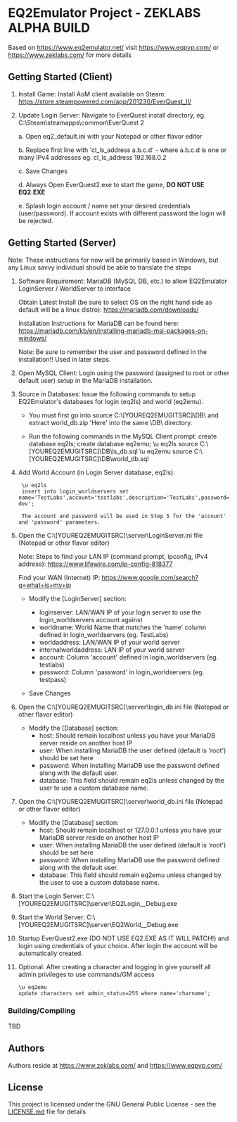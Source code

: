 # EQ2Emulator Project - **ZEKLABS ALPHA BUILD**

Based on https://www.eq2emulator.net/ visit https://www.eqpvp.com/ or https://www.zeklabs.com/ for more details

## Getting Started (Client)

1. Install Game: Install AoM client available on Steam: https://store.steampowered.com/app/201230/EverQuest_II/

2. Update Login Server: Navigate to EverQuest install directory, eg. C:\Steam\steamapps\common\EverQuest 2

   a. Open eq2_default.ini with your Notepad or other flavor editor

   b. Replace first line with 'cl_ls_address a.b.c.d' - where a.b.c.d is one or many IPv4 addresses
      eg. cl_ls_address 192.168.0.2

   c. Save Changes

   d. Always Open EverQuest2.exe to start the game, **DO NOT USE EQ2.EXE**

   e. Splash login account / name set your desired credentials (user/password).  If account exists with different password the login will be rejected.

## Getting Started (Server)

Note: These instructions for now will be primarily based in Windows, but any Linux savvy individual should be able to translate the steps

1. Software Requirement: MariaDB (MySQL DB, etc.) to allow EQ2Emulator LoginServer / WorldServer to interface

    Obtain Latest Install (be sure to select OS on the right hand side as default will be a linux distro): https://mariadb.com/downloads/

    Installation Instructions for MariaDB can be found here: https://mariadb.com/kb/en/installing-mariadb-msi-packages-on-windows/

    Note: Be sure to remember the user and password defined in the installation!!  Used in later steps.

2. Open MySQL Client: Login using the password (assigned to root or other default user) setup in the MariaDB installation.

3. Source in Databases: Issue the following commands to setup EQ2Emulator's databases for login (eq2ls) and world (eq2emu).

   - You must first go into source C:\\[YOUREQ2EMUGITSRC]\DB\ and extract world_db.zip 'Here' into the same \DB\ directory.

   - Run the following commands in the MySQL Client prompt:
      create database eq2ls;
      create database eq2emu;
      \u eq2ls
      source C:\\[YOUREQ2EMUGITSRC]\DB\ls_db.sql
      \u eq2emu
      source C:\\[YOUREQ2EMUGITSRC]\DB\world_db.sql

4. Add World Account (in Login Server database, eq2ls): 
		
		\u eq2ls
		insert into login_worldservers set name='TestLabs',account='testlabs',description='TestLabs',password=sha2('testpass',512),note='',login_version='0.7.3-dev';

		The account and password will be used in Step 5 for the 'account' and 'password' parameters.
		
5. Open the C:\\[YOUREQ2EMUGITSRC]\server\LoginServer.ini file (Notepad or other flavor editor)

    Note: Steps to find your LAN IP (command prompt, ipconfig, IPv4 address): https://www.lifewire.com/ip-config-818377

    Find your WAN (Internet) IP: https://www.google.com/search?q=what+is+my+ip

   - Modify the [LoginServer] section:
   
      - loginserver: LAN/WAN IP of your login server to use the login_worldservers account against
      - worldname: World Name that matches the 'name' column defined in login_worldservers (eg. TestLabs)
	  - worldaddress: LAN/WAN IP of your world server
	  - internalworldaddress: LAN IP of your world server
	  - account: Column 'account' defined in login_worldservers (eg. testlabs)
	  - password: Column 'password' in login_worldservers (eg. testpass)
   - Save Changes
   
6. Open the C:\\[YOUREQ2EMUGITSRC]\server\login_db.ini file (Notepad or other flavor editor)
   - Modify the [Database] section:
      - host: Should remain localhost unless you have your MariaDB server reside on another host IP
      - user: When installing MariaDB the user defined (default is 'root') should be set here
      - password: When installing MariaDB use the password defined along with the default user.
      - database: This field should remain eq2ls unless changed by the user to use a custom database name.

7. Open the C:\\[YOUREQ2EMUGITSRC]\server\world_db.ini file (Notepad or other flavor editor)
   - Modify the [Database] section:
      - host: Should remain localhost or 127.0.0.1 unless you have your MariaDB server reside on another host IP
      - user: When installing MariaDB the user defined (default is 'root') should be set here
      - password: When installing MariaDB use the password defined along with the default user.
      - database: This field should remain eq2emu unless changed by the user to use a custom database name.

8. Start the Login Server: C:\\[YOUREQ2EMUGITSRC]\server\EQ2Login__Debug.exe

9. Start the World Server: C:\\[YOUREQ2EMUGITSRC]\server\EQ2World__Debug.exe

10. Startup EverQuest2.exe (DO NOT USE EQ2.EXE AS IT WILL PATCH!) and login using credentials of your choice.  After login the account will be automatically created.

11. Optional: After creating a character and logging in give yourself all admin privileges to use commands/GM access

		\u eq2emu
		update characters set admin_status=255 where name='charname';

### Building/Compiling

TBD

## Authors

Authors reside at https://www.zeklabs.com/ and https://www.eqpvp.com/

## License

This project is licensed under the GNU General Public License - see the [LICENSE.md](LICENSE.md) file for details
